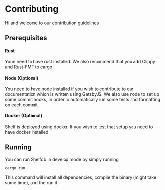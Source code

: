# Contributing

Hi and welcome to our contribution guidelines

## Prerequisites

#### Rust
Youn need to have rust installed. We also recommend that you add Clippy and Rust-FMT to cargo

#### Node (Optional)
You need to have node installed if you wish to contribute to our documentation which is written using GatsbyJS. We also use node to set up some commit hooks, in order to automatically run some tests and formatting on each commit

#### Docker (Optional)
Shelf is deployed using docker. If you wish to test that setup you need to have docker installed

## Running
You can run Shelfdb in develop mode by simply running

```shell script
cargo run
```

This command will install all dependencies, compile the binary (might take some time), and the run it
